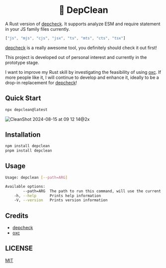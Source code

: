 <h1 align="center">🧼 DepClean</h1>

A Rust version of [depcheck]. It supports analyze ESM and require statement in your JS family files currently.

```js
["js", "mjs", "cjs", "jsx", "ts", "mts", "cts", "tsx"]
```

[depcheck] is a really awesome tool, you definitely should check it out first!

This project is developed out of personal interest and currently in the prototype stage. 

I want to
 improve my Rust skill by investigating the feasibility of using [oxc]. If more people like it, I will continue to develop and enhance it, ideally to be a drop-in replacement for [depcheck]! 

## Quick Start

```sh
npx depclean@latest
```

![CleanShot 2024-08-15 at 09 12 14@2x](https://github.com/user-attachments/assets/cbc59b9c-c247-4cb7-98d3-88e49a572c14)


## Installation

```sh
npm install depclean  
pnpm install depclean
```

## Usage

```sh
Usage: depclean [--path=ARG]

Available options:
        --path=ARG  The path to run this command, will use the current directory if absent.
    -h, --help      Prints help information
    -V, --version   Prints version information
```

## Credits

- [depcheck]
- [oxc]

## LICENSE

[MIT](./LICENSE)

[oxc]: https://github.com/oxc-project/oxc
[depcheck]: https://github.com/depcheck/depcheck
